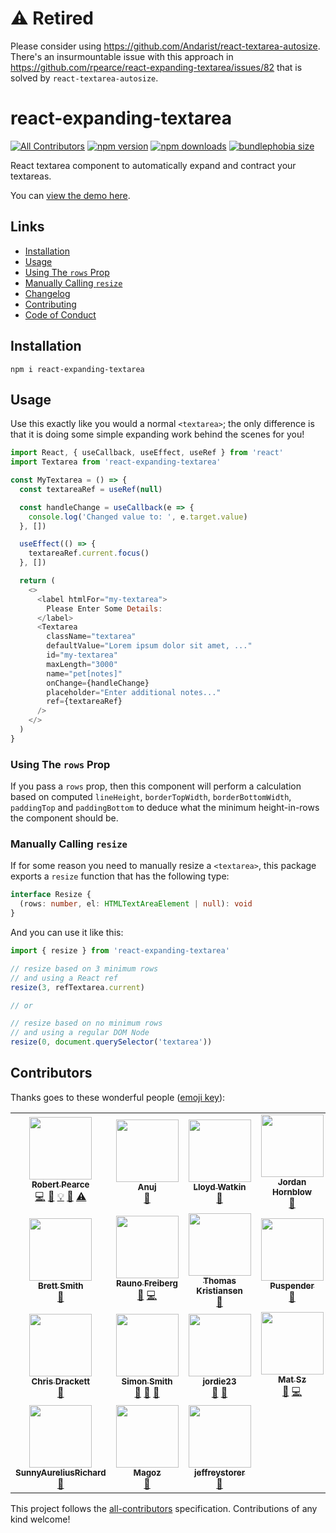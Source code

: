 # ⚠️ Retired

Please consider using https://github.com/Andarist/react-textarea-autosize. There's an insurmountable issue with this approach in https://github.com/rpearce/react-expanding-textarea/issues/82 that is solved by `react-textarea-autosize`.

# react-expanding-textarea

[![All Contributors](https://img.shields.io/badge/all_contributors-24-orange.svg?style=flat-square)](#contributors-) [![npm version](https://img.shields.io/npm/v/react-expanding-textarea.svg?style=flat-square)](https://www.npmjs.com/package/react-expanding-textarea) [![npm downloads](https://img.shields.io/npm/dm/react-expanding-textarea.svg?style=flat-square)](https://www.npmjs.com/package/react-expanding-textarea) [![bundlephobia size](https://flat.badgen.net/bundlephobia/minzip/react-expanding-textarea)](https://bundlephobia.com/result?p=react-expanding-textarea)

React textarea component to automatically expand and contract your textareas.

You can [view the demo here](http://rpearce.github.io/react-expanding-textarea/).

## Links

* [Installation](#installation)
* [Usage](#usage)
* [Using The `rows` Prop](#using-the-rows-prop)
* [Manually Calling `resize`](#manually-calling-resize)
* [Changelog](./CHANGELOG.md)
* [Contributing](./CONTRIBUTING.md)
* [Code of Conduct](./CODE_OF_CONDUCT.md)

## Installation

```
npm i react-expanding-textarea
```

## Usage

Use this exactly like you would a normal `<textarea>`; the only
difference is that it is doing some simple expanding work behind the scenes for
you!

```javascript
import React, { useCallback, useEffect, useRef } from 'react'
import Textarea from 'react-expanding-textarea'

const MyTextarea = () => {
  const textareaRef = useRef(null)

  const handleChange = useCallback(e => {
    console.log('Changed value to: ', e.target.value)
  }, [])

  useEffect(() => {
    textareaRef.current.focus()
  }, [])

  return (
    <>
      <label htmlFor="my-textarea">
        Please Enter Some Details:
      </label>
      <Textarea
        className="textarea"
        defaultValue="Lorem ipsum dolor sit amet, ..."
        id="my-textarea"
        maxLength="3000"
        name="pet[notes]"
        onChange={handleChange}
        placeholder="Enter additional notes..."
        ref={textareaRef}
      />
    </>
  )
}
```

### Using The `rows` Prop

If you pass a `rows` prop, then this component will perform a calculation based
on computed `lineHeight`, `borderTopWidth`, `borderBottomWidth`, `paddingTop`
and `paddingBottom` to deduce what the minimum height-in-rows the component
should be.

### Manually Calling `resize`

If for some reason you need to manually resize a `<textarea>`, this package
exports a `resize` function that has the following type:

```typescript
interface Resize {
  (rows: number, el: HTMLTextAreaElement | null): void
}
```

And you can use it like this:

```javascript
import { resize } from 'react-expanding-textarea'

// resize based on 3 minimum rows
// and using a React ref
resize(3, refTextarea.current)

// or

// resize based on no minimum rows
// and using a regular DOM Node
resize(0, document.querySelector('textarea'))
```

## Contributors

Thanks goes to these wonderful people ([emoji key](https://github.com/kentcdodds/all-contributors#emoji-key)):

<!-- ALL-CONTRIBUTORS-LIST:START - Do not remove or modify this section -->
<!-- prettier-ignore-start -->
<!-- markdownlint-disable -->
<table>
  <tr>
    <td align="center"><a href="https://robertwpearce.com"><img src="https://avatars2.githubusercontent.com/u/592876?v=4?s=100" width="100px;" alt=""/><br /><sub><b>Robert Pearce</b></sub></a><br /><a href="https://github.com/rpearce/react-expanding-textarea/commits?author=rpearce" title="Code">💻</a> <a href="https://github.com/rpearce/react-expanding-textarea/commits?author=rpearce" title="Documentation">📖</a> <a href="#example-rpearce" title="Examples">💡</a> <a href="#ideas-rpearce" title="Ideas, Planning, & Feedback">🤔</a> <a href="https://github.com/rpearce/react-expanding-textarea/commits?author=rpearce" title="Tests">⚠️</a></td>
    <td align="center"><a href="http://shuffle.do/@anuj"><img src="https://avatars2.githubusercontent.com/u/9633371?v=4?s=100" width="100px;" alt=""/><br /><sub><b>Anuj</b></sub></a><br /><a href="https://github.com/rpearce/react-expanding-textarea/issues?q=author%3Aoyeanuj" title="Bug reports">🐛</a></td>
    <td align="center"><a href="http://www.evilprofessor.co.uk"><img src="https://avatars0.githubusercontent.com/u/271622?v=4?s=100" width="100px;" alt=""/><br /><sub><b>Lloyd Watkin</b></sub></a><br /><a href="#ideas-lloydwatkin" title="Ideas, Planning, & Feedback">🤔</a></td>
    <td align="center"><a href="https://603.nz"><img src="https://avatars2.githubusercontent.com/u/3821107?v=4?s=100" width="100px;" alt=""/><br /><sub><b>Jordan Hornblow</b></sub></a><br /><a href="https://github.com/rpearce/react-expanding-textarea/issues?q=author%3Ajch254" title="Bug reports">🐛</a></td>
    <td align="center"><a href="https://github.com/visgotti"><img src="https://avatars0.githubusercontent.com/u/7028891?v=4?s=100" width="100px;" alt=""/><br /><sub><b>visgotti</b></sub></a><br /><a href="#ideas-visgotti" title="Ideas, Planning, & Feedback">🤔</a></td>
    <td align="center"><a href="http://blogg.leieting.no/om-oss"><img src="https://avatars1.githubusercontent.com/u/626954?v=4?s=100" width="100px;" alt=""/><br /><sub><b>Thomas Sunde Nielsen</b></sub></a><br /><a href="https://github.com/rpearce/react-expanding-textarea/issues?q=author%3Athomassnielsen" title="Bug reports">🐛</a> <a href="#ideas-thomassnielsen" title="Ideas, Planning, & Feedback">🤔</a></td>
    <td align="center"><a href="https://github.com/cibulka"><img src="https://avatars2.githubusercontent.com/u/3989833?v=4?s=100" width="100px;" alt=""/><br /><sub><b>cibulka</b></sub></a><br /><a href="https://github.com/rpearce/react-expanding-textarea/issues?q=author%3Acibulka" title="Bug reports">🐛</a> <a href="#ideas-cibulka" title="Ideas, Planning, & Feedback">🤔</a></td>
  </tr>
  <tr>
    <td align="center"><a href="https://brettsmith.me"><img src="https://avatars2.githubusercontent.com/u/6562559?v=4?s=100" width="100px;" alt=""/><br /><sub><b>Brett Smith</b></sub></a><br /><a href="https://github.com/rpearce/react-expanding-textarea/issues?q=author%3Ajbsmith731" title="Bug reports">🐛</a></td>
    <td align="center"><a href="https://raunofreiberg.com"><img src="https://avatars1.githubusercontent.com/u/23662329?v=4?s=100" width="100px;" alt=""/><br /><sub><b>Rauno Freiberg</b></sub></a><br /><a href="https://github.com/rpearce/react-expanding-textarea/issues?q=author%3Araunofreiberg" title="Bug reports">🐛</a> <a href="https://github.com/rpearce/react-expanding-textarea/commits?author=raunofreiberg" title="Code">💻</a></td>
    <td align="center"><a href="https://github.com/tknuts"><img src="https://avatars3.githubusercontent.com/u/3716280?v=4?s=100" width="100px;" alt=""/><br /><sub><b>Thomas Kristiansen</b></sub></a><br /><a href="#ideas-tknuts" title="Ideas, Planning, & Feedback">🤔</a></td>
    <td align="center"><a href="https://github.com/Puspendert"><img src="https://avatars0.githubusercontent.com/u/16055344?v=4?s=100" width="100px;" alt=""/><br /><sub><b>Puspender</b></sub></a><br /><a href="https://github.com/rpearce/react-expanding-textarea/issues?q=author%3APuspendert" title="Bug reports">🐛</a></td>
    <td align="center"><a href="https://github.com/markathomas"><img src="https://avatars3.githubusercontent.com/u/488472?v=4?s=100" width="100px;" alt=""/><br /><sub><b>Mark Thomas</b></sub></a><br /><a href="https://github.com/rpearce/react-expanding-textarea/issues?q=author%3Amarkathomas" title="Bug reports">🐛</a></td>
    <td align="center"><a href="https://github.com/1v"><img src="https://avatars0.githubusercontent.com/u/6566370?v=4?s=100" width="100px;" alt=""/><br /><sub><b>Artem</b></sub></a><br /><a href="https://github.com/rpearce/react-expanding-textarea/issues?q=author%3A1v" title="Bug reports">🐛</a></td>
    <td align="center"><a href="https://twitter.com/EvaRaymie"><img src="https://avatars3.githubusercontent.com/u/25673419?v=4?s=100" width="100px;" alt=""/><br /><sub><b>Eva Raymond</b></sub></a><br /><a href="https://github.com/rpearce/react-expanding-textarea/issues?q=author%3Aelitenoire" title="Bug reports">🐛</a></td>
  </tr>
  <tr>
    <td align="center"><a href="https://github.com/chrisdrackett"><img src="https://avatars3.githubusercontent.com/u/4378?v=4?s=100" width="100px;" alt=""/><br /><sub><b>Chris Drackett</b></sub></a><br /><a href="https://github.com/rpearce/react-expanding-textarea/issues?q=author%3Achrisdrackett" title="Bug reports">🐛</a></td>
    <td align="center"><a href="http://simonsmith.io/"><img src="https://avatars0.githubusercontent.com/u/360703?v=4?s=100" width="100px;" alt=""/><br /><sub><b>Simon Smith</b></sub></a><br /><a href="https://github.com/rpearce/react-expanding-textarea/issues?q=author%3Asimonsmith" title="Bug reports">🐛</a> <a href="#ideas-simonsmith" title="Ideas, Planning, & Feedback">🤔</a> <a href="https://github.com/rpearce/react-expanding-textarea/pulls?q=is%3Apr+reviewed-by%3Asimonsmith" title="Reviewed Pull Requests">👀</a></td>
    <td align="center"><a href="https://github.com/jordie23"><img src="https://avatars0.githubusercontent.com/u/712360?v=4?s=100" width="100px;" alt=""/><br /><sub><b>jordie23</b></sub></a><br /><a href="https://github.com/rpearce/react-expanding-textarea/issues?q=author%3Ajordie23" title="Bug reports">🐛</a> <a href="#ideas-jordie23" title="Ideas, Planning, & Feedback">🤔</a></td>
    <td align="center"><a href="https://matsz.dev/"><img src="https://avatars0.githubusercontent.com/u/57893590?v=4?s=100" width="100px;" alt=""/><br /><sub><b>Mat Sz</b></sub></a><br /><a href="https://github.com/rpearce/react-expanding-textarea/issues?q=author%3Amat-sz" title="Bug reports">🐛</a> <a href="https://github.com/rpearce/react-expanding-textarea/commits?author=mat-sz" title="Code">💻</a></td>
    <td align="center"><a href="https://github.com/crtl"><img src="https://avatars.githubusercontent.com/u/25827827?v=4?s=100" width="100px;" alt=""/><br /><sub><b>crtl</b></sub></a><br /><a href="https://github.com/rpearce/react-expanding-textarea/issues?q=author%3Acrtl" title="Bug reports">🐛</a> <a href="#ideas-crtl" title="Ideas, Planning, & Feedback">🤔</a></td>
    <td align="center"><a href="https://github.com/jnthnwn"><img src="https://avatars.githubusercontent.com/u/4400604?v=4?s=100" width="100px;" alt=""/><br /><sub><b>Jonathan Wan</b></sub></a><br /><a href="https://github.com/rpearce/react-expanding-textarea/issues?q=author%3Ajnthnwn" title="Bug reports">🐛</a> <a href="https://github.com/rpearce/react-expanding-textarea/commits?author=jnthnwn" title="Code">💻</a></td>
    <td align="center"><a href="http://moss.io/"><img src="https://avatars.githubusercontent.com/u/629766?v=4?s=100" width="100px;" alt=""/><br /><sub><b>James Moss</b></sub></a><br /><a href="https://github.com/rpearce/react-expanding-textarea/issues?q=author%3Ajamesmoss" title="Bug reports">🐛</a> <a href="#ideas-jamesmoss" title="Ideas, Planning, & Feedback">🤔</a></td>
  </tr>
  <tr>
    <td align="center"><a href="https://github.com/SunnyAureliusRichard"><img src="https://avatars.githubusercontent.com/u/100728856?v=4?s=100" width="100px;" alt=""/><br /><sub><b>SunnyAureliusRichard</b></sub></a><br /><a href="https://github.com/rpearce/react-expanding-textarea/issues?q=author%3ASunnyAureliusRichard" title="Bug reports">🐛</a></td>
    <td align="center"><a href="https://magoz.studio/"><img src="https://avatars.githubusercontent.com/u/9190753?v=4?s=100" width="100px;" alt=""/><br /><sub><b>Magoz</b></sub></a><br /><a href="#ideas-magoz" title="Ideas, Planning, & Feedback">🤔</a></td>
    <td align="center"><a href="https://github.com/jeffreystorer"><img src="https://avatars.githubusercontent.com/u/13458609?v=4?s=100" width="100px;" alt=""/><br /><sub><b>jeffreystorer</b></sub></a><br /><a href="https://github.com/rpearce/react-expanding-textarea/issues?q=author%3Ajeffreystorer" title="Bug reports">🐛</a></td>
  </tr>
</table>

<!-- markdownlint-restore -->
<!-- prettier-ignore-end -->

<!-- ALL-CONTRIBUTORS-LIST:END -->

This project follows the [all-contributors](https://github.com/kentcdodds/all-contributors) specification. Contributions of any kind welcome!
